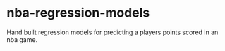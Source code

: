 # nba-regression-models
Hand built regression models for predicting a players points scored in an nba game.
